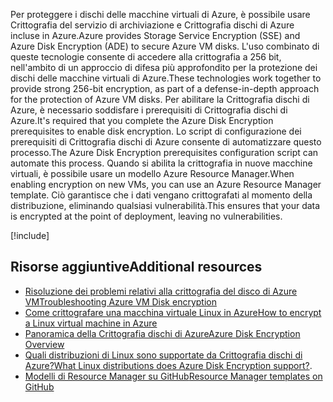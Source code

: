 <span data-ttu-id="c5150-101">Per proteggere i dischi delle macchine virtuali di Azure, è possibile usare Crittografia del servizio di archiviazione e Crittografia dischi di Azure incluse in Azure.</span><span class="sxs-lookup"><span data-stu-id="c5150-101">Azure provides Storage Service Encryption (SSE) and Azure Disk Encryption (ADE) to secure Azure VM disks.</span></span> <span data-ttu-id="c5150-102">L'uso combinato di queste tecnologie consente di accedere alla crittografia a 256 bit, nell'ambito di un approccio di difesa più approfondito per la protezione dei dischi delle macchine virtuali di Azure.</span><span class="sxs-lookup"><span data-stu-id="c5150-102">These technologies work together to provide strong 256-bit encryption, as part of a defense-in-depth approach for the protection of Azure VM disks.</span></span> <span data-ttu-id="c5150-103">Per abilitare la Crittografia dischi di Azure, è necessario soddisfare i prerequisiti di Crittografia dischi di Azure.</span><span class="sxs-lookup"><span data-stu-id="c5150-103">It's required that you complete the Azure Disk Encryption prerequisites to enable disk encryption.</span></span> <span data-ttu-id="c5150-104">Lo script di configurazione dei prerequisiti di Crittografia dischi di Azure consente di automatizzare questo processo.</span><span class="sxs-lookup"><span data-stu-id="c5150-104">The Azure Disk Encryption prerequisites configuration script can automate this process.</span></span> <span data-ttu-id="c5150-105">Quando si abilita la crittografia in nuove macchine virtuali, è possibile usare un modello Azure Resource Manager.</span><span class="sxs-lookup"><span data-stu-id="c5150-105">When enabling encryption on new VMs, you can use an Azure Resource Manager template.</span></span> <span data-ttu-id="c5150-106">Ciò garantisce che i dati vengano crittografati al momento della distribuzione, eliminando qualsiasi vulnerabilità.</span><span class="sxs-lookup"><span data-stu-id="c5150-106">This ensures that your data is encrypted at the point of deployment, leaving no vulnerabilities.</span></span>

<!-- Cleanup sandbox -->
[!include[](../../../includes/azure-sandbox-cleanup.md)]

## <a name="additional-resources"></a><span data-ttu-id="c5150-107">Risorse aggiuntive</span><span class="sxs-lookup"><span data-stu-id="c5150-107">Additional resources</span></span>

- [<span data-ttu-id="c5150-108">Risoluzione dei problemi relativi alla crittografia del disco di Azure VM</span><span class="sxs-lookup"><span data-stu-id="c5150-108">Troubleshooting Azure VM Disk encryption</span></span>](https://docs.microsoft.com/azure/security/azure-security-disk-encryption-tsg)
- [<span data-ttu-id="c5150-109">Come crittografare una macchina virtuale Linux in Azure</span><span class="sxs-lookup"><span data-stu-id="c5150-109">How to encrypt a Linux virtual machine in Azure</span></span>](https://docs.microsoft.com/azure/virtual-machines/linux/encrypt-disks)
- [<span data-ttu-id="c5150-110">Panoramica della Crittografia dischi di Azure</span><span class="sxs-lookup"><span data-stu-id="c5150-110">Azure Disk Encryption Overview</span></span>](https://docs.microsoft.com/azure/security/azure-security-disk-encryption-overview)
- <span data-ttu-id="c5150-111">[Quali distribuzioni di Linux sono supportate da Crittografia dischi di Azure?](https://docs.microsoft.com/en-us/azure/security/azure-security-disk-encryption-faq#bkmk_LinuxOSSupport)</span><span class="sxs-lookup"><span data-stu-id="c5150-111">[What Linux distributions does Azure Disk Encryption support?](https://docs.microsoft.com/en-us/azure/security/azure-security-disk-encryption-faq#bkmk_LinuxOSSupport).</span></span>
- [<span data-ttu-id="c5150-112">Modelli di Resource Manager su GitHub</span><span class="sxs-lookup"><span data-stu-id="c5150-112">Resource Manager templates on GitHub</span></span>](https://github.com/Azure/azure-quickstart-templates)
